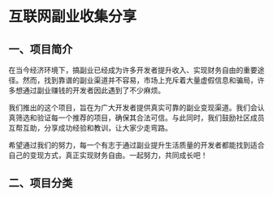 # 互联网副业收集分享

## 一、项目简介
在当今经济环境下，搞副业已经成为许多开发者提升收入、实现财务自由的重要途径。然而，找到靠谱的副业渠道并不容易，市场上充斥着大量虚假信息和骗局，许多想通过副业赚钱的开发者因此遇到了不少麻烦。

我们推出的这个项目，旨在为广大开发者提供真实可靠的副业变现渠道。我们会认真筛选和验证每一个推荐的项目，确保其合法可信。与此同时，我们鼓励社区成员互帮互助，分享成功经验和教训，让大家少走弯路。

希望通过我们的努力，每一个有志于通过副业提升生活质量的开发者都能找到适合自己的变现方式，真正实现财务自由。一起努力，共同成长吧！

## 二、项目分类


